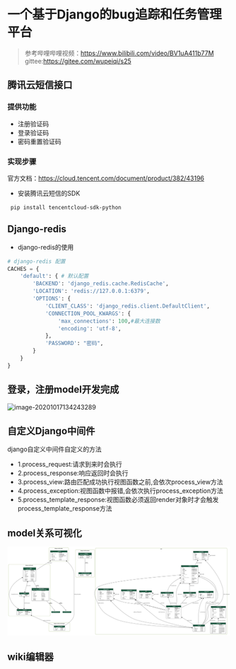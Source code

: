 # 一个基于Django的bug追踪和任务管理平台
> 参考哔哩哔哩视频：https://www.bilibili.com/video/BV1uA411b77M
> gittee:https://gitee.com/wupeiqi/s25
## 腾讯云短信接口
### 提供功能
- 注册验证码
- 登录验证码
- 密码重置验证码
### 实现步骤
官方文档：https://cloud.tencent.com/document/product/382/43196
- 安装腾讯云短信的SDK
```shell
 pip install tencentcloud-sdk-python
```
## Django-redis
- django-redis的使用
```python
# django-redis 配置
CACHES = {
    'default': { # 默认配置
        'BACKEND': 'django_redis.cache.RedisCache',
        'LOCATION': 'redis://127.0.0.1:6379',
        'OPTIONS': {
            'CLIENT_CLASS': 'django_redis.client.DefaultClient',
            'CONNECTION_POOL_KWARGS': {
                'max_connections': 100,#最大连接数
                'encoding': 'utf-8',
            },
            'PASSWORD': "密码",
        }
    }
}
```
## 登录，注册model开发完成

![image-20201017134243289](https://gitee.com/luenci/RepoImg/raw/master/img/image-20201017134243289.png)


## 自定义Django中间件
django自定义中间件自定义的方法
- 1.process_request:请求到来时会执行
- 2.process_response:响应返回时会执行
- 3.process_view:路由匹配成功执行视图函数之前,会依次process_view方法
- 4.process_exception:视图函数中报错,会依次执行process_exception方法
- 5.process_template_response:视图函数必须返回render对象时才会触发process_template_response方法

## model关系可视化

![models—table](my_project_visualized.png)

## wiki编辑器
